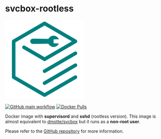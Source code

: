 # svcbox-rootless

![icon](https://raw.githubusercontent.com/dmotte/svcbox-rootless/main/icon.svg)

[![GitHub main workflow](https://img.shields.io/github/actions/workflow/status/dmotte/svcbox-rootless/main.yml?branch=main&logo=github&label=main&style=flat-square)](https://github.com/dmotte/svcbox-rootless/actions)
[![Docker Pulls](https://img.shields.io/docker/pulls/dmotte/svcbox-rootless?logo=docker&style=flat-square)](https://hub.docker.com/r/dmotte/svcbox-rootless)

Docker image with **supervisord** and **sshd** (rootless version). This image is almost equivalent to [dmotte/svcbox](https://github.com/dmotte/svcbox) but it runs as a **non-root user**.

Please refer to the [GitHub repository](https://github.com/dmotte/svcbox-rootless) for more information.
